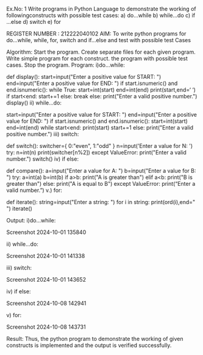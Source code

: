 Ex.No: 1 Write programs in Python Language to demonstrate the working of followingconstructs with possible test cases: a) do…while b) while…do c) if …else d) switch e) for

REGISTER NUMBER : 212222040102
AIM:
To write python programs for do…while, while, for, switch and if…else and test with possible test Cases

Algorithm:
Start the program.
Create separate files for each given program.
Write simple program for each construct.
the program with possible test cases.
Stop the program.
Program:
i)do…while:

def display():
     start=input("Enter a positive value for START: ")
      end=input("Enter a positive value for END: ")
      if start.isnumeric() and end.isnumeric():
        while True:
            start=int(start)
            end=int(end)
            print(start,end=‘ ‘)
            if start<end:
                start+=1
            else:
                break
      else:
        print("Enter a valid positive number.") 
  display() 
ii) while…do:

start=input("Enter a positive value for START: ") 
end=input("Enter a positive value for END: ")
if start.isnumeric() and end.isnumeric():
     start=int(start)
     end=int(end)
     while start<end:
          print(start)
          start+=1
else:
   print("Enter a valid positive number.")
iii) switch:

def switch():
    switcher={
 0:"even",
  1:"odd"
}
n=input('Enter a value for N: ') try:
  n=int(n)
  print(switcher[n%2])
except ValueError:
   print("Enter a valid number.")
switch() 
iv) if else:

def compare():
  a=input("Enter a value for A: ")
  b=input("Enter a value for B: ")
  try:
     a=int(a)
     b=int(b)
     if a>b:
        print("A is greater than")
     elif a<b:
        print("B is greater than")
     else:
        print("A is equal to B")
  except ValueError:
        print(“Enter a valid number.”) 
v.) for:

def iterate():
    string=input("Enter a string: ") for
    i in string:
       print(ord(i),end=" ")
iterate() 

Output:
i)do…while:

Screenshot 2024-10-01 135840

ii) while…do:

Screenshot 2024-10-01 141338

iii) switch:

Screenshot 2024-10-01 143652

iv) if else:

Screenshot 2024-10-08 142941

v) for:

Screenshot 2024-10-08 143731

Result:
Thus, the python program to demonstrate the working of given constructs is implemented and the output is verified successfully.








